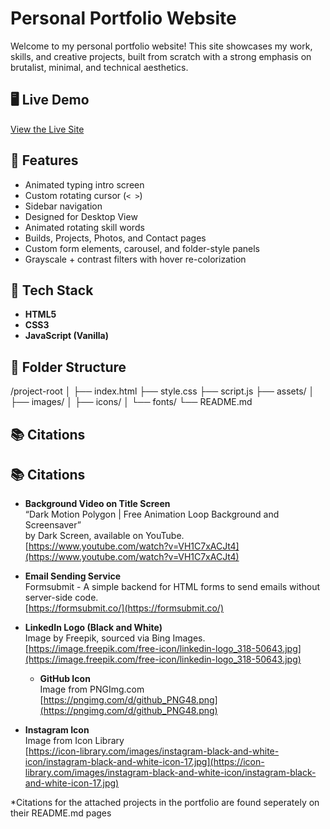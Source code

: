 # Personal Portfolio Website

Welcome to my personal portfolio website! This site showcases my work, skills, and creative projects, built from scratch with a strong emphasis on brutalist, minimal, and technical aesthetics.

## 🖥️ Live Demo

[View the Live Site](https://evan001011.github.io/Portfolio/)

## 🚀 Features

- Animated typing intro screen
- Custom rotating cursor (`< >`)
- Sidebar navigation 
- Designed for Desktop View
- Animated rotating skill words
- Builds, Projects, Photos, and Contact pages
- Custom form elements, carousel, and folder-style panels
- Grayscale + contrast filters with hover re-colorization

## 🧰 Tech Stack

- **HTML5**
- **CSS3**
- **JavaScript (Vanilla)**

## 📁 Folder Structure

/project-root
│
├── index.html
├── style.css
├── script.js
├── assets/
│ ├── images/
│ ├── icons/
│ └── fonts/
└── README.md

## 📚 Citations

## 📚 Citations

- **Background Video on Title Screen**  
  “Dark Motion Polygon | Free Animation Loop Background and Screensaver”  
  by Dark Screen, available on YouTube.  
  [https://www.youtube.com/watch?v=VH1C7xACJt4](https://www.youtube.com/watch?v=VH1C7xACJt4)

- **Email Sending Service**  
  Formsubmit - A simple backend for HTML forms to send emails without server-side code.  
  [https://formsubmit.co/](https://formsubmit.co/)

- **LinkedIn Logo (Black and White)**  
  Image by Freepik, sourced via Bing Images.  
  [https://image.freepik.com/free-icon/linkedin-logo_318-50643.jpg](https://image.freepik.com/free-icon/linkedin-logo_318-50643.jpg)

  - **GitHub Icon**  
  Image from PNGImg.com  
  [https://pngimg.com/d/github_PNG48.png](https://pngimg.com/d/github_PNG48.png)

- **Instagram Icon**  
  Image from Icon Library  
  [https://icon-library.com/images/instagram-black-and-white-icon/instagram-black-and-white-icon-17.jpg](https://icon-library.com/images/instagram-black-and-white-icon/instagram-black-and-white-icon-17.jpg)

*Citations for the attached projects in the portfolio are found seperately on their README.md pages
